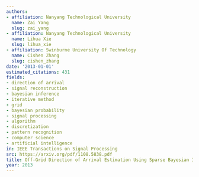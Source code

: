 ```yaml
---
authors:
- affiliation: Nanyang Technological University
  name: Zai Yang
  slug: zai_yang
- affiliation: Nanyang Technological University
  name: Lihua Xie
  slug: lihua_xie
- affiliation: Swinburne University Of Technology
  name: Cishen Zhang
  slug: cishen_zhang
date: '2013-01-01'
estimated_citations: 431
fields:
- direction of arrival
- signal reconstruction
- bayesian inference
- iterative method
- grid
- bayesian probability
- signal processing
- algorithm
- discretization
- pattern recognition
- computer science
- artificial intelligence
in: IEEE Transactions on Signal Processing
src: https://arxiv.org/pdf/1108.5838.pdf
title: Off-Grid Direction of Arrival Estimation Using Sparse Bayesian Inference
year: 2013
---
```

